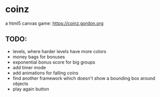 # coinz

a html5 canvas game: https://coinz.gordon.org

## TODO:

- levels, where harder levels have more colors
- money bags for bonuses
- exponential bonus score for big groups
- add timer mode
- add animations for falling coins
- find another framework which doesn't show a bounding box around objects
- play again button